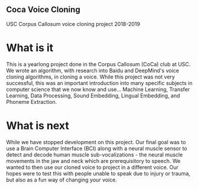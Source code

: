 ## Coca Voice Cloning
USC Corpus Callosum voice cloning project 2018-2019

# What is it

This is a yearlong project done in the Corpus Callosum (CoCa) club at USC. We wrote an algorithm, with research into Baidu and DeepMind's voice cloning algorithms, in cloning a voice. While this project was not very successful, this was an important introduction into many specific subjects in computer science that we now know and use... Machine Learning, Transfer Learning, Data Processing, Sound Embedding, Lingual Embedding, and Phoneme Extraction.

# What is next

While we have stopped development on this project. Our final goal was to use a Brain Computer Interface (BCI) along with a neural muscle sensor to detect and decode human muscle sub-vocalizations - the neural muscle movements in the jaw and neck which are prerequisitory to speech. We wanted to then use our cloned voice to project in a different voice. Our hopes were to test this with people unable to speak due to injury or trauma, but also as a fun way of changing your voice. 
